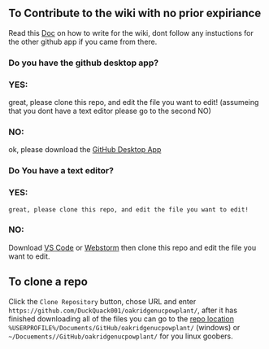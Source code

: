 ## To Contribute to the wiki with no prior expiriance
Read this [Doc](./CONTRIBUTING_GUIDE.md) on how to write for the wiki, dont follow any instuctions for the other github app if you came from there.


### Do you have the github desktop app?

  ### YES:

  great, please clone this repo, and edit the file you want to edit! (assumeing that you dont have a text editor please go to the second NO)

  ### NO:
  ok, please download the [GitHub Desktop App](https://github.com/apps/desktop)
### Do You have a text editor?

  ### YES:
    great, please clone this repo, and edit the file you want to edit!
  ### NO:
  Download [VS Code](https://code.visualstudio.com/download) or [Webstorm](https://www.jetbrains.com/webstorm/download/?section=windows) then clone this repo and edit the file you want to edit.

## To clone a repo
Click the `Clone Repository` button, chose URL and enter `https://github.com/DuckQuack001/oakridgenucpowplant/`, after it has finished downloading all of the files you can go to the [repo location](File://%USERPROFILE%/Documents/GitHub/oakridgenucpowplant) `%USERPROFILE%/Documents/GitHub/oakridgenucpowplant/` (windows) or
`~/Docuements//GitHub/oakridgenucpowplant/` for you linux goobers.

